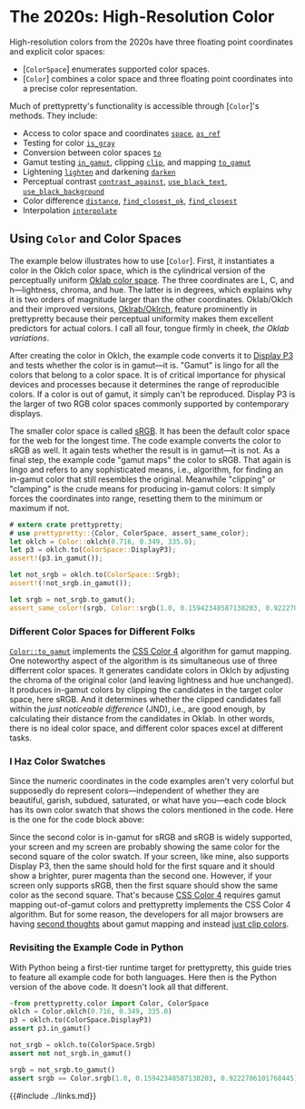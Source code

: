# The 2020s: High-Resolution Color

High-resolution colors from the 2020s have three floating point coordinates and
explicit color spaces:

  * [`ColorSpace`] enumerates supported color spaces.
  * [`Color`] combines a color space and three floating point coordinates
    into a precise color representation.

Much of prettypretty's functionality is accessible through [`Color`]'s methods.
They include:

  * Access to color space and coordinates
    [`space`](https://apparebit.github.io/prettypretty/prettypretty/struct.Color.html#method.space),
    [`as_ref`](https://apparebit.github.io/prettypretty/prettypretty/struct.Color.html#method.as_ref)
  * Testing for color
    [`is_gray`](https://apparebit.github.io/prettypretty/prettypretty/struct.Color.html#method.is_gray)
  * Conversion between color spaces
    [`to`](https://apparebit.github.io/prettypretty/prettypretty/struct.Color.html#method.to)
  * Gamut testing
    [`in_gamut`](https://apparebit.github.io/prettypretty/prettypretty/struct.Color.html#method.in_gamut),
    clipping
    [`clip`](https://apparebit.github.io/prettypretty/prettypretty/struct.Color.html#method.clip),
    and mapping
    [`to_gamut`](https://apparebit.github.io/prettypretty/prettypretty/struct.Color.html#method.to_gamut)
  * Lightening
    [`lighten`](https://apparebit.github.io/prettypretty/prettypretty/struct.Color.html#method.lighten)
    and darkening
    [`darken`](https://apparebit.github.io/prettypretty/prettypretty/struct.Color.html#method.darken)
  * Perceptual contrast
    [`contrast_against`](https://apparebit.github.io/prettypretty/prettypretty/struct.Color.html#method.contrast_against),
    [`use_black_text`](https://apparebit.github.io/prettypretty/prettypretty/struct.Color.html#method.use_black_text),
    [`use_black_background`](https://apparebit.github.io/prettypretty/prettypretty/struct.Color.html#method.use_black_background)
  * Color difference
    [`distance`](https://apparebit.github.io/prettypretty/prettypretty/struct.Color.html#method.distance),
    [`find_closest_ok`](https://apparebit.github.io/prettypretty/prettypretty/struct.Color.html#method.find_closest_ok),
    [`find_closest`](https://apparebit.github.io/prettypretty/prettypretty/struct.Color.html#method.find_closest)
  * Interpolation
    [`interpolate`](https://apparebit.github.io/prettypretty/prettypretty/struct.Color.html#method.interpolate)


## Using `Color` and Color Spaces

The example below illustrates how to use [`Color`]. First, it instantiates a
color in the Oklch color space, which is the cylindrical version of the
perceptually uniform [Oklab color
space](https://bottosson.github.io/posts/oklab/). The three coordinates are L,
C, and h—lightness, chroma, and hue. The latter is in degrees, which explains
why it is two orders of magnitude larger than the other coordinates. Oklab/Oklch
 and their improved versions,
[Oklrab/Oklrch](https://bottosson.github.io/posts/colorpicker/#intermission---a-new-lightness-estimate-for-oklab),
feature prominently in prettypretty because their perceptual uniformity makes
them excellent predictors for actual colors. I call all four, tongue firmly in
cheek, *the Oklab variations*.

After creating the color in Oklch, the example code converts it to [Display
P3](https://en.wikipedia.org/wiki/DCI-P3) and tests whether the color is in
gamut—it is. "Gamut" is lingo for all the colors that belong to a color space.
It is of critical importance for physical devices and processes because it
determines the range of reproducible colors. If a color is out of gamut, it
simply can't be reproduced. Display P3 is the larger of two RGB color spaces
commonly supported by contemporary displays.

The smaller color space is called [sRGB](https://en.wikipedia.org/wiki/SRGB). It
has been the default color space for the web for the longest time. The code
example converts the color to sRGB as well. It again tests whether the result is
in gamut—it is not. As a final step, the example code "gamut maps" the color to
sRGB. That again is lingo and refers to any sophisticated means, i.e.,
algorithm, for finding an in-gamut color that still resembles the original.
Meanwhile "clipping" or "clamping" is the crude means for producing in-gamut
colors: It simply forces the coordinates into range, resetting them to the
minimum or maximum if not.

```rust
# extern crate prettypretty;
# use prettypretty::{Color, ColorSpace, assert_same_color};
let oklch = Color::oklch(0.716, 0.349, 335.0);
let p3 = oklch.to(ColorSpace::DisplayP3);
assert!(p3.in_gamut());

let not_srgb = oklch.to(ColorSpace::Srgb);
assert!(!not_srgb.in_gamut());

let srgb = not_srgb.to_gamut();
assert_same_color!(srgb, Color::srgb(1.0, 0.15942348587138203, 0.9222706101768445));
```

### Different Color Spaces for Different Folks

[`Color::to_gamut`](https://apparebit.github.io/prettypretty/prettypretty/struct.Color.html#method.to_gamut)
implements the [CSS Color 4](https://www.w3.org/TR/css-color-4/#gamut-mapping)
algorithm for gamut mapping. One noteworthy aspect of the algorithm is its
simultaneous use of three differrent color spaces. It generates candidate colors
in Oklch by adjusting the chroma of the original color (and leaving lightness
and hue unchanged). It produces in-gamut colors by clipping the candidates in
the target color space, here sRGB. And it determines whether the clipped
candidates fall within the *just noticeable difference* (JND), i.e., are good
enough, by calculating their distance from the candidates in Oklab. In other
words, there is no ideal color space, and different color spaces excel at
different tasks.


### I Haz Color Swatches

Since the numeric coordinates in the code examples aren't very colorful but
supposedly do represent colors—independent of whether they are beautiful,
garish, subdued, saturated, or what have you—each code block has its own color
swatch that shows the colors mentioned in the code. Here is the one for the code
block above:

<div class=color-swatch>
<div style="background-color: oklch(0.716 0.349 335);"></div>
<div style="background-color: color(srgb 1 0.15942 0.92227);"></div>
</div>

Since the second color is in-gamut for sRGB and sRGB is widely supported, your
screen and my screen are probably showing the same color for the second square
of the color swatch. If your screen, like mine, also supports Display P3, then
the same should hold for the first square and it should show a brighter, purer
magenta than the second one. However, if your screen only supports sRGB, then
the first square should show the same color as the second square. That's because
[CSS Color 4](https://www.w3.org/TR/css-color-4/#gamut-mapping) requires gamut
mapping out-of-gamut colors and prettypretty implements the CSS Color 4
algorithm. But for some reason, the developers for all major browsers are having
[second thoughts](https://github.com/w3c/csswg-drafts/issues/7610) about gamut
mapping and instead [just clip
colors](https://github.com/w3c/csswg-drafts/issues/9449).


### Revisiting the Example Code in Python

With Python being a first-tier runtime target for prettypretty, this guide tries
to feature all example code for both languages. Here then is the Python version
of the above code. It doesn't look all that different.

```python
~from prettypretty.color import Color, ColorSpace
oklch = Color.oklch(0.716, 0.349, 335.0)
p3 = oklch.to(ColorSpace.DisplayP3)
assert p3.in_gamut()

not_srgb = oklch.to(ColorSpace.Srgb)
assert not not_srgb.in_gamut()

srgb = not_srgb.to_gamut()
assert srgb == Color.srgb(1.0, 0.15942348587138203, 0.9222706101768445)
```
<div class=color-swatch>
<div style="background-color: oklch(0.716 0.349 335);"></div>
<div style="background-color: color(srgb 1 0.15942 0.92227);"></div>
</div>


{{#include ../links.md}}
